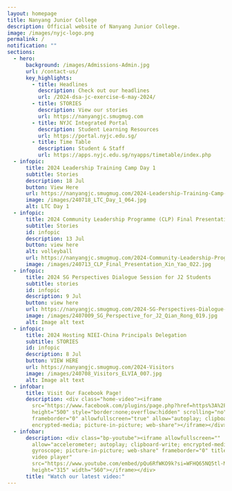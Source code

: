 ```yaml
---
layout: homepage
title: Nanyang Junior College
description: Official website of Nanyang Junior College.
image: /images/nyjc-logo.png
permalink: /
notification: ""
sections:
  - hero:
      background: /images/Admissions-Admin.jpg
      url: /contact-us/
      key_highlights:
        - title: Headlines
          description: Check out our headlines
          url: /2024-dsa-jc-exercise-6-may-2024/
        - title: STORIES
          description: View our stories
          url: https://nanyangjc.smugmug.com
        - title: NYJC Integrated Portal
          description: Student Learning Resources
          url: https://portal.nyjc.edu.sg/
        - title: Time Table
          description: Student & Staff
          url: https://apps.nyjc.edu.sg/nyapps/timetable/index.php
  - infopic:
      title: 2024 Leadership Training Camp Day 1
      subtitle: Stories
      description: 18 Jul
      button: View Here
      url: https://nanyangjc.smugmug.com/2024-Leadership-Training-Camp-Day-1
      image: /images/240718_LTC_Day_1_064.jpg
      alt: LTC Day 1
  - infopic:
      title: 2024 Community Leadership Programme (CLP) Final Presentation
      subtitle: Stories
      id: infopic
      description: 13 Jul
      button: view here
      alt: volleyball
      url: https://nanyangjc.smugmug.com/2024-Community-Leadership-Programme-CLP-Final-Presentation-
      image: /images/240713_CLP_Final_Presentation_Xin_Yao_022.jpg
  - infopic:
      title: 2024 SG Perspectives Dialogue Session for J2 Students
      subtitle: stories
      id: infopic
      description: 9 Jul
      button: view here
      url: https://nanyangjc.smugmug.com/2024-SG-Perspectives-Dialogue-Session-for-J2-Students
      image: /images/2407009_SG_Perspective_for_J2_Qian_Rong_019.jpg
      alt: Image alt text
  - infopic:
      title: 2024 Hosting NIEI-China Principals Delegation
      subtitle: STORIES
      id: infopic
      description: 8 Jul
      button: VIEW HERE
      url: https://nanyangjc.smugmug.com/2024-Visitors
      image: /images/240708_Visitors_ELVIA_007.jpg
      alt: Image alt text
  - infobar:
      title: Visit Our Facebook Page!
      description: <div class="home-video"><iframe
        src="https://www.facebook.com/plugins/page.php?href=https%3A%2F%2Fwww.facebook.com%2FNanyangjc%2F&tabs=timeline&width=340&height=500&small_header=false&adapt_container_width=true&hide_cover=false&show_facepile=true&appId"
        height="500" style="border:none;overflow:hidden" scrolling="no"
        frameborder="0" allowfullscreen="true" allow="autoplay; clipboard-write;
        encrypted-media; picture-in-picture; web-share"></iframe></div>
  - infobar:
      description: <div class="bp-youtube"><iframe allowfullscreen=""
        allow="accelerometer; autoplay; clipboard-write; encrypted-media;
        gyroscope; picture-in-picture; web-share" frameborder="0" title="YouTube
        video player"
        src="https://www.youtube.com/embed/pQu6RfWKO9k?si=WFHQ65NQ5tl-M84f"
        height="315" width="560"></iframe></div>
      title: "Watch our latest video:"
---
```

